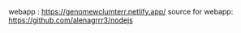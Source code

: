webapp : https://genomewclumterr.netlify.app/
source for webapp: https://github.com/alenagrrr3/nodejs
